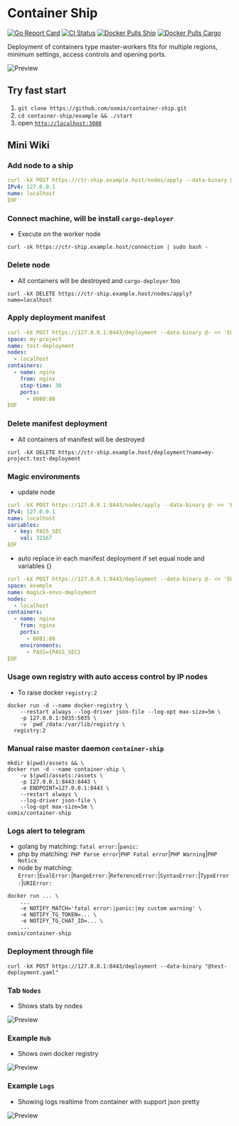 # Container Ship
[![Go Report Card](https://goreportcard.com/badge/github.com/oxmix/container-ship)](https://goreportcard.com/report/github.com/oxmix/container-ship)
[![CI Status](https://github.com/oxmix/container-ship/workflows/test%20build%20publish/badge.svg)](https://github.com/oxmix/container-ship/actions/workflows/hub-docker.yaml)
[![Docker Pulls Ship](https://img.shields.io/docker/pulls/oxmix/container-ship.svg?logo=docker)](https://hub.docker.com/r/oxmix/container-ship)
[![Docker Pulls Cargo](https://img.shields.io/docker/pulls/oxmix/cargo-deployer.svg?logo=docker)](https://hub.docker.com/r/oxmix/cargo-deployer)

Deployment of containers type master-workers fits for multiple regions, minimum settings, access controls and opening ports.

![Preview](.github/preview/states.png)

## Try fast start

1. `git clone https://github.com/oxmix/container-ship.git`
2. `cd container-ship/example && ./start`
3. open [`http://localhost:3080`](http://localhost:3080)

## Mini Wiki

### Add node to a ship
```yaml
curl -kX POST https://ctr-ship.example.host/nodes/apply --data-binary @- << 'EOF'
IPv4: 127.0.0.1
name: localhost
EOF
```

### Connect machine, will be install `cargo-deployer`
* Execute on the worker node
```shell
curl -sk https://ctr-ship.example.host/connection | sudo bash -
```

### Delete node
* All containers will be destroyed and `cargo-deployer` too
```shell
curl -kX DELETE https://ctr-ship.example.host/nodes/apply?name=localhost
```

### Apply deployment manifest
```yaml
curl -kX POST https://127.0.0.1:8443/deployment --data-binary @- << 'EOF'
space: my-project
name: test-deployment
nodes:
  - localhost
containers:
  - name: nginx
    from: nginx
    stop-time: 30
    ports:
      - 8080:80
EOF
```

### Delete manifest deployment
* All containers of manifest will be destroyed
```shell
curl -kX DELETE https://ctr-ship.example.host/deployment?name=my-project.test-deployment
```

### Magic environments
* update node
```yaml
curl -kX POST https://127.0.0.1:8443/nodes/apply --data-binary @- << 'EOF'
IPv4: 127.0.0.1
name: localhost
variables:
  - key: PASS_SEC
    val: 32167
EOF
```
* auto replace in each manifest deployment if set equal node and variables {}
```yaml
curl -kX POST https://127.0.0.1:8443/deployment --data-binary @- << 'EOF'
space: example
name: magick-envs-deployment
nodes:
  - localhost
containers:
  - name: nginx
    from: nginx
    ports:
      - 8081:80
    environments:
      - PASS={PASS_SEC}
EOF
```

### Usage own registry with auto access control by IP nodes
* To raise docker `registry:2`
```shell
docker run -d --name docker-registry \
    --restart always --log-driver json-file --log-opt max-size=5m \
    -p 127.0.0.1:5035:5035 \
    -v `pwd`/data:/var/lib/registry \
  registry:2
```

### Manual raise master daemon `container-ship`
```shell
mkdir $(pwd)/assets && \
docker run -d --name container-ship \
    -v $(pwd)/assets:/assets \
    -p 127.0.0.1:8443:8443 \
    -e ENDPOINT=127.0.0.1:8443 \
    --restart always \
    --log-driver json-file \
    --log-opt max-size=5m \
oxmix/container-ship
```

### Logs alert to telegram
* golang by matching: `fatal error:`|`panic:`
* php by matching: `PHP Parse error`|`PHP Fatal error`|`PHP Warning`|`PHP Notice`
* node by matching: `Error:`|`EvalError:`|`RangeError:`|`ReferenceError:`|`SyntaxError:`|`TypeError:`|`URIError:`
```shell
docker run ... \
    ...
    -e NOTIFY_MATCH='fatal error:|panic:|my custom warning' \
    -e NOTIFY_TG_TOKEN=... \
    -e NOTIFY_TG_CHAT_ID=... \
    ...
oxmix/container-ship
```

### Deployment through file
```shell
curl -kX POST https://127.0.0.1:8443/deployment --data-binary "@test-deployment.yaml"
```

### Tab `Nodes`
* Shows stats by nodes

![Preview](.github/preview/nodes.png)

### Example `Hub`
* Shows own docker registry

![Preview](.github/preview/hub.png)

### Example `Logs`
* Showing logs realtime from container with support json pretty

![Preview](.github/preview/logs.png)